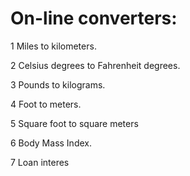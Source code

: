 # On-line converters:

1 Miles to kilometers.

2 Celsius degrees to Fahrenheit degrees.

3 Pounds to kilograms.

4 Foot to meters.

5 Square foot to square meters

6 Body Mass Index.

7 Loan interes
